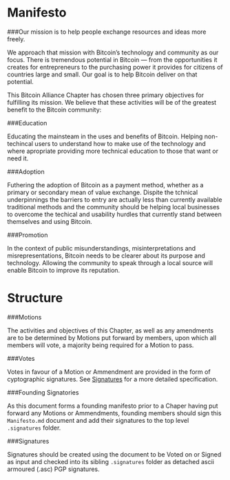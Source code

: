 Manifesto
=========

###Our mission is to help people exchange resources and ideas more freely.


We approach that mission with Bitcoin’s technology and community as our focus. There is tremendous potential in Bitcoin — from the opportunities it creates for entrepreneurs to the purchasing power it provides for citizens of countries large and small. Our goal is to help Bitcoin deliver on that potential.

This Bitcoin Alliance Chapter has chosen three primary objectives for fulfilling its mission. We believe that these activities will be of the greatest benefit to the Bitcoin community:


###Education

Educating the mainsteam in the uses and benefits of Bitcoin. Helping non-techincal users to understand how to make use of the technology and where apropriate providing more technical education to those that want or need it.

###Adoption

Futhering the adoption of Bitcoin as a payment method, whether as a primary or secondary mean of value exchange. Dispite the tchnical underpinnings the barriers to entry are actually less than currently available traditional methods and the community should be helping local businesses to overcome the techical and usability hurdles that currently stand between themselves and using Bitcoin.

###Promotion

In the context of public misunderstandings, misinterpretations and misrepresentations, Bitcoin needs to be clearer about its purpose and technology. Allowing the community to speak through a local source will enable Bitcoin to improve its reputation.


Structure
=========

###Motions

The activities and objectives of this Chapter, as well as any amendments are to be determined by Motions put forward by members, upon which all members will vote, a majority being required for a Motion to pass.

###Votes

Votes in favour of a Motion or Ammendment are provided in the form of cyptographic signatures. See [Signatures](#signatures) for a more detailed specification.

###Founding Signatories

As this document forms a founding manifesto prior to a Chaper having put forward any Motions or Ammendments, founding members should sign this `Manifesto.md` document and add their signatures to the top level `.signatures` folder.

###<a name="signatures"></a>Signatures

Signatures should be created using the document to be Voted on or Signed as input and checked into its sibling `.signatures` folder as detached ascii armoured (.asc) PGP signatures.

